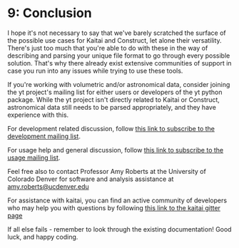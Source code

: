 # 9: Conclusion

I hope it's not necessary to say that we've barely scratched the surface of the possible use cases for Kaitai and Construct, let alone their versatility. There's just too much that you're able to do with these in the way of describing and parsing your unique file format to go through every possible solution. That's why there already exist extensive communities of support in case you run into any issues while trying to use these tools. 

If you're working with volumetric and/or astronomical data, consider joining the yt project's mailing list for either users or developers of the yt python package. While the yt project isn't directly related to Kaitai or Construct, astronomical data still needs to be parsed appropriately, and they have experience with this.

For development related discussion, follow [this link to subscribe to the development mailing list](https://mail.python.org/mailman3/lists/yt-dev.python.org/).

For usage help and general discussion, follow [this link to subscribe to the usage mailing list](https://mail.python.org/mailman3/lists/yt-users.python.org/).

Feel free also to contact Professor Amy Roberts at the University of Colorado Denver for software and analysis assistance at amy.roberts@ucdenver.edu

For assistance with kaitai, you can find an active community of developers who may help you with questions by following [this link to the kaitai gitter page](https://app.gitter.im/#/room/#kaitai_struct_Lobby:gitter.im)

If all else fails - remember to look through the existing documentation! Good luck, and happy coding.